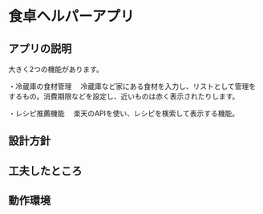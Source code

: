 # 食卓ヘルパーアプリ

## アプリの説明
大きく2つの機能があります。

・冷蔵庫の食材管理
　冷蔵庫など家にある食材を入力し、リストとして管理をするもの。消費期限などを設定し、近いものは赤く表示されたりします。

・レシピ推薦機能
　楽天のAPIを使い、レシピを検索して表示する機能。

## 設計方針

## 工夫したところ

## 動作環境
